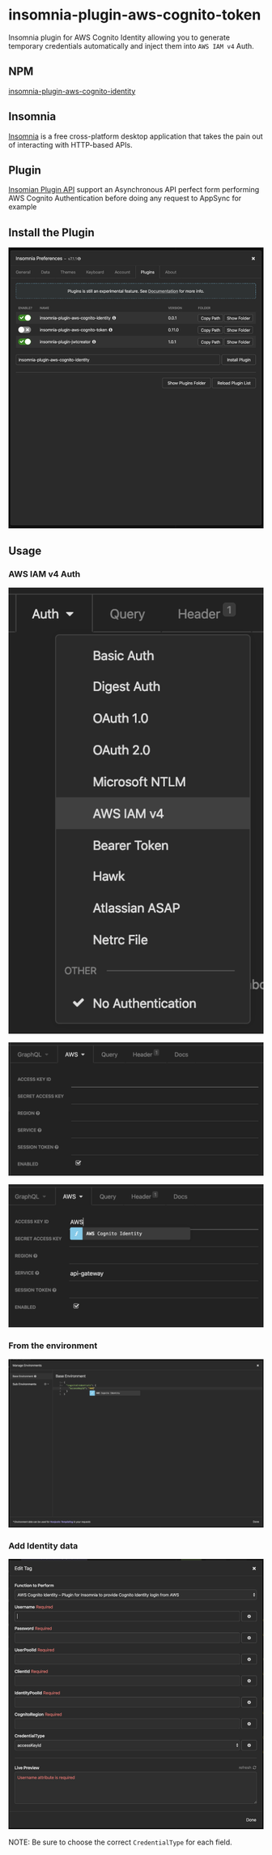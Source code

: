 # insomnia-plugin-aws-cognito-token
Insomnia plugin for AWS Cognito Identity allowing you to generate temporary
credentials automatically and inject them into `AWS IAM v4` Auth.

## NPM
[insomnia-plugin-aws-cognito-identity](https://www.npmjs.com/package/insomnia-plugin-aws-cognito-identity)

## Insomnia
[Insomnia](https://support.insomnia.rest/) is a free cross-platform desktop application that takes the pain out of interacting with HTTP-based APIs. 

## Plugin
[Insomian Plugin API](https://support.insomnia.rest/article/26-plugins) support an Asynchronous API perfect form performing AWS Cognito Authentication before doing any request to AppSync for example

## Install the Plugin
![Install](images/plugins.png)

## Usage

### AWS IAM v4 Auth

![Select AWS IAM v4 Auth](images/aws-auth-select.png)

![AWS Auth Screen - Blank](images/aws-auth-screen.png)

![AWS Auth Screen - Pick Cognito](images/aws-auth-screen-cognito.png)

### From the environment

![Environment](images/environment-cognito.png)

### Add Identity data

![Form](images/cognito-identity-config.png)

NOTE: Be sure to choose the correct `CredentialType` for each field.
